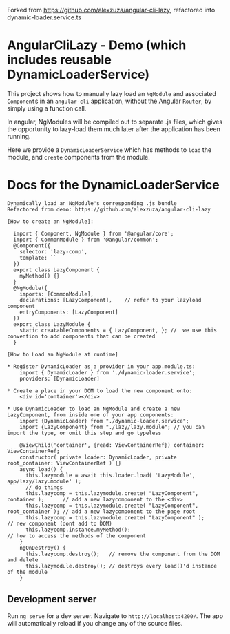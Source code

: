 Forked from https://github.com/alexzuza/angular-cli-lazy, refactored into dynamic-loader.service.ts

# AngularCliLazy - Demo (which includes reusable DynamicLoaderService)

This project shows how to manually lazy load an `NgModule` and associated `Component`s in an `angular-cli` application, without the Angular `Router`, by simply using a function call.

In angular, NgModules will be compiled out to separate .js files, which gives the opportunity to lazy-load them much later after the application has been running.

Here we provide a `DynamicLoaderService` which has methods to `load` the module, and `create` components from the module.

# Docs for the DynamicLoaderService

```
Dynamically load an NgModule's corresponding .js bundle
Refactored from demo: https://github.com/alexzuza/angular-cli-lazy

[How to create an NgModule]:

  import { Component, NgModule } from '@angular/core';
  import { CommonModule } from '@angular/common';
  @Component({
    selector: 'lazy-comp',
    template: ``
  })
  export class LazyComponent {
    myMethod() {}
  }
  @NgModule({
    imports: [CommonModule],
    declarations: [LazyComponent],    // refer to your lazyload component
    entryComponents: [LazyComponent]
  })
  export class LazyModule {
    static creatableComponents = { LazyComponent, }; //  we use this convention to add components that can be created
  }

[How to Load an NgModule at runtime]

* Register DynamicLoader as a provider in your app.module.ts:
    import { DynamicLoader } from './dynamic-loader.service';
    providers: [DynamicLoader]

* Create a place in your DOM to load the new component onto:
    <div id='container'></div>

* Use DynamicLoader to load an NgModule and create a new LazyComponent, from inside one of your app components:
    import {DynamicLoader} from "./dynamic-loader.service";
    import {LazyComponent} from "./lazy/lazy.module"; // you can import the type, or omit this step and go typeless

    @ViewChild('container', {read: ViewContainerRef}) container: ViewContainerRef;
    constructor( private loader: DynamicLoader, private root_container: ViewContainerRef ) {}
    async load() {
      this.lazymodule = await this.loader.load( 'LazyModule', app/lazy/lazy.module' );
      // do things
      this.lazycomp = this.lazymodule.create( "LazyComponent", container );      // add a new lazycomponent to the <div>
      this.lazycomp = this.lazymodule.create( "LazyComponent", root_container ); // add a new lazycomponent to the page root
      this.lazycomp = this.lazymodule.create( "LazyComponent" );                 // new component (dont add to DOM)
      this.lazycomp.instance.myMethod();                                         // how to access the methods of the component
    }
    ngOnDestroy() {
      this.lazycomp.destroy();   // remove the component from the DOM and delete
      this.lazymodule.destroy(); // destroys every load()'d instance of the module
    }
```

## Development server

Run `ng serve` for a dev server. Navigate to `http://localhost:4200/`. The app will automatically reload if you change any of the source files.
 
